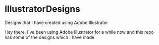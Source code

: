 # IllustratorDesigns
Designs that I have created using Adobe Illustrator 

Hey there,
I've been using Adobe Illustrator for a while now and this repo has some of the designs which I have made.
